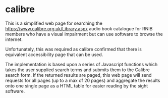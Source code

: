 # calibre

This is a simplified web page for searching the https://www.calibre.org.uk/Library.aspx audio book catalogue for RNIB members who have a visual impairment but can use software to browse the internet.

Unfortunately, this was required as calibre confirmed that there is equivalent accessibility page that can be used.

The implementation is based upon a series of Javascript functions which takes the user supplied search terms and submits them to the Calibre search form. If the returned results are paged, this web page will send requests for all pages (up to a max of 20 pages) and aggregate the results onto one single page as a HTML table for easier reading by the sight software.
